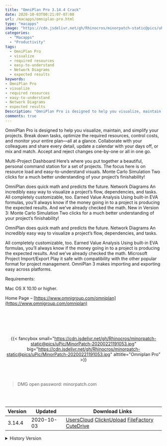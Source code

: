 ```yaml
---
title: "OmniPlan Pro 3.14.4 Crack"
date: 2020-10-03T00:21:07-07:00
url: /macapps/omniplan-pro.html
type: "macapps"
image: "https://cdn.jsdelivr.net/gh/Rhinocros/minorpatch-static@pics/uPic/zgejce.png"
categories:
  - "Macapps"
  - "Productivity"
tags:
  - OmniPlan Pro
  - visualize
  - required resources
  - easy-to-understand
  - Network Diagrams
  - expected results
keywords:
- OmniPlan Pro
- visualize
- required resources
- easy-to-understand
- Network Diagrams
- expected results
Description: "OmniPlan Pro is designed to help you visualize, maintain, and simplify your projects. Break down tasks, optimize the required resources, control costs, and monitor your entire plan—all at a glance."
comments: true
---
```


OmniPlan Pro is designed to help you visualize, maintain, and simplify your projects. Break down tasks, optimize the required resources, control costs, and monitor your entire plan—all at a glance. Collaborate with your colleagues and share every detail, update a calendar with your days off, or mix and match. Accept and reject changes one-by-one or all in one go.

Multi-Project Dashboard Here’s where you put together a beautiful, personal command station for a set of projects. The focus here is on resource load and easy-to-understand visuals. Monte Carlo Simulation Two clicks for a much better understanding of your project’s finishability!

OmniPlan does quick math and predicts the future. Network Diagrams An incredibly easy way to visualize a project’s flow, dependencies, and tasks. All completely customizable, too. Earned Value Analysis Using built-in EVA formulas, you’ll always know if the money going in to a project is producing the expected results. And we’ve already checked the math. New in Version 3: Monte Carlo Simulation Two clicks for a much better understanding of your project’s finishability!

OmniPlan does quick math and predicts the future. Network Diagrams An incredibly easy way to visualize a project’s flow, dependencies, and tasks.

All completely customizable, too. Earned Value Analysis Using built-in EVA formulas, you’ll always know if the money going in to a project is producing the expected results. And we’ve already checked the math. Microsoft Project Import/Export Play it safe with compatibility with the other popular format for project management. OmniPlan 3 makes importing and exporting easy across platforms.

Requirements:

Mac OS X 10.10 or higher.

Home Page –  [https://www.omnigroup.com/omniplan](https://www.omnigroup.com/omniplan)

<br/>
<br/>
<script async src="https://pagead2.googlesyndication.com/pagead/js/adsbygoogle.js"></script>
<ins class="adsbygoogle"
     style="display:block; text-align:center;"
     data-ad-layout="in-article"
     data-ad-format="fluid"
     data-ad-client="ca-pub-8746275014476192"
     data-ad-slot="5144997159"></ins>
<script>
     (adsbygoogle = window.adsbygoogle || []).push({});
</script>
<br/>
<br/>


<center>

{{< fancybox small="https://cdn.jsdelivr.net/gh/Rhinocros/minorpatch-static@pics/uPic/MinorPatch-20200221191053.jpg" big="https://cdn.jsdelivr.net/gh/Rhinocros/minorpatch-static@pics/uPic/MinorPatch-20200221191053.jpg" alttitle="Omniplan Pro" >}}

</center>

<br/>
<br/>


> DMG open password: minorpatch.com

<br/>

<br/>
<div id="history_version" class="history_version">

| Version | Updated | Download Links |
| ---- | ---- | ---- |
| 3.14.4 | 2020-10-03 | [UsersCloud](https://ouo.io/kaa1lZ)   [ClicknUpload](https://ouo.io/KWy5bc)   [FileFactory](https://ouo.io/ilkEMn)   [CuteDrive](https://ouo.io/CRL3Z7) |
<details>
<summary>History Version</summary>

| Version | Updated | Download Links |
| ---- | ---- | ---- |
| 3.14.2 | 2020-03-25 | [UsersCloud](https://ouo.io/BvDGYH)   [ClicknUpload](https://ouo.io/LOIDO7)   [FileFactory](https://ouo.io/Q65nwr)   [CuteDrive](https://ouo.io/bE8dNLl) |
| 3.14.1 | 2020-02-28 | [UsersCloud](https://ouo.io/o0jHCH)   [ClicknUpload](https://ouo.io/f32ADr)   [FileFactory](https://ouo.io/46gHG1)   [CuteDrive](https://ouo.io/tGXPAf) |
| 3.14 | 2020-02-21 | [UsersCloud](https://ouo.io/Z7uVjR)   [ClicknUpload](https://ouo.io/DWDW8s)   [FileFactory](https://ouo.io/Pg5DUMG)   [CuteDrive](https://ouo.io/CYlwnbj) |
</details>

</div>
